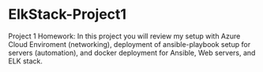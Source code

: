 # ElkStack-Project1
Project 1 Homework: In this project you will review my setup with Azure Cloud Enviroment (networking), deployment of ansible-playbook setup for servers (automation),
                    and docker deployment for Ansible, Web servers, and ELK stack. 
